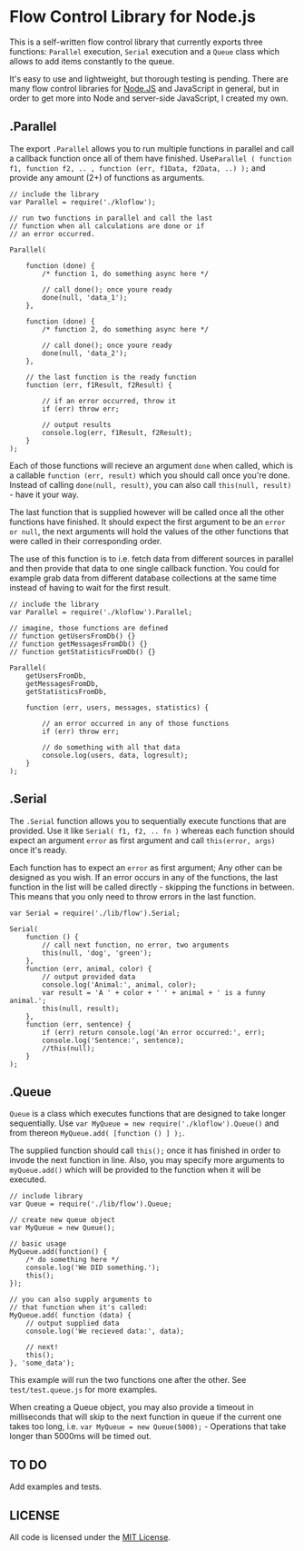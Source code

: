 # Flow Control Library for Node.js

This is a self-written flow control library that currently exports three functions: `Parallel` execution, `Serial` execution and a `Queue` class which allows to add items constantly to the queue. 

It's easy to use and lightweight, but thorough testing is pending. There are many flow control libraries for [Node.JS](http://nodejs.org/) and JavaScript in general, but in order to get more into Node and server-side JavaScript, I created my own.

## .Parallel

The export `.Parallel` allows you to run multiple functions in parallel and call a callback function once all of them have finished. Use`Parallel ( function f1, function f2, .. , function (err, f1Data, f2Data, ..) );` and provide any amount (2+) of functions as arguments. 

    // include the library
    var Parallel = require('./kloflow');
    
    // run two functions in parallel and call the last
    // function when all calculations are done or if
    // an error occurred.
    
    Parallel(
    	
        function (done) { 
        	/* function 1, do something async here */
        	
        	// call done(); once youre ready
        	done(null, 'data_1');
        },
        
        function (done) {
        	/* function 2, do something async here */
        	
        	// call done(); once youre ready
        	done(null, 'data_2');
        },
        
        // the last function is the ready function
        function (err, f1Result, f2Result) {
        
            // if an error occurred, throw it
            if (err) throw err;
            
            // output results
            console.log(err, f1Result, f2Result);
        }
    );

Each of those functions will recieve an argument `done` when called, which is a callable `function (err, result)` which you should call once you're done. Instead of calling `done(null, result)`, you can also call `this(null, result)` - have it your way.

The last function that is supplied however will be called once all the other functions have finished. It should expect the first argument to be an `error or null`, the next arguments will hold the values of the other functions that were called in their corresponding order. 

The use of this function is to i.e. fetch data from different sources in parallel and then provide that data to one single callback function. You could for example grab data from different database collections at the same time instead of having to wait for the first result.

    // include the library
    var Parallel = require('./kloflow').Parallel;
    
    // imagine, those functions are defined
    // function getUsersFromDb() {}
    // function getMessagesFromDb() {}
    // function getStatisticsFromDb() {}
    
    Parallel(
    	getUsersFromDb,
    	getMessagesFromDb,
    	getStatisticsFromDb,
    	
    	function (err, users, messages, statistics) {
    	
    	    // an error occurred in any of those functions
    		if (err) throw err;
    	
    	    // do something with all that data
    	    console.log(users, data, logresult);
    	}
    );

## .Serial

The `.Serial` function allows you to sequentially execute functions that are provided. Use it like `Serial( f1, f2, .. fn )` whereas each function should expect an argument `error` as first argument and call `this(error, args)` once it's ready.

Each function has to expect an `error` as first argument; Any other can be designed as you wish. If an error occurs in any of the functions, the last function in the list will be called directly - skipping the functions in between. This means that you only need to throw errors in the last function.

	var Serial = require('./lib/flow').Serial;
	
	Serial(
		function () {
			// call next function, no error, two arguments
			this(null, 'dog', 'green');
		},
		function (err, animal, color) {
			// output provided data
			console.log('Animal:', animal, color);
			var result = 'A ' + color + ' ' + animal + ' is a funny animal.';
			this(null, result);
		},
		function (err, sentence) {
			if (err) return console.log('An error occurred:', err);
			console.log('Sentence:', sentence);	
			//this(null);	
		}
	);

## .Queue

`Queue` is a class which executes functions that are designed to take longer sequentially. Use `var MyQueue = new require('./kloflow').Queue()` and from thereon `MyQueue.add( [function () ] );`. 

The supplied function should call `this();` once it has finished in order to invode the next function in line. Also, you may specify more arguments to `myQueue.add()` which will be provided to the function when it will be executed.

	// include library
	var Queue = require('./lib/flow').Queue;
	
	// create new queue object
	var MyQueue = new Queue();
	
	// basic usage
	MyQueue.add(function() {
	    /* do something here */
		console.log('We DID something.');
		this();
	});
	
	// you can also supply arguments to 
	// that function when it's called:
	MyQueue.add( function (data) {
	    // output supplied data
	    console.log('We recieved data:', data);
	    
	    // next!
	    this();
	}, 'some_data');
	
This example will run the two functions one after the other. See `test/test.queue.js` for more examples.

When creating a Queue object, you may also provide a timeout in milliseconds that will skip to the next function in queue if the current one takes too long, i.e. `var MyQueue = new Queue(5000);` - Operations that take longer than 5000ms will be timed out. 

## TO DO

Add examples and tests.

## LICENSE

All code is licensed under the [MIT License](http://en.wikipedia.org/wiki/MIT_License).